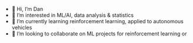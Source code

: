 - 👋 Hi, I’m Dan
- 👀 I’m interested in ML/AI, data analysis & statistics
- 🌱 I’m currently learning reinforcement learning, applied to autonomous vehicles
- 💞️ I’m looking to collaborate on ML projects for reinforcement learning or

<!---
DFlintoft/DFlintoft is a ✨ special ✨ repository because its `README.md` (this file) appears on your GitHub profile.
You can click the Preview link to take a look at your changes.
--->
